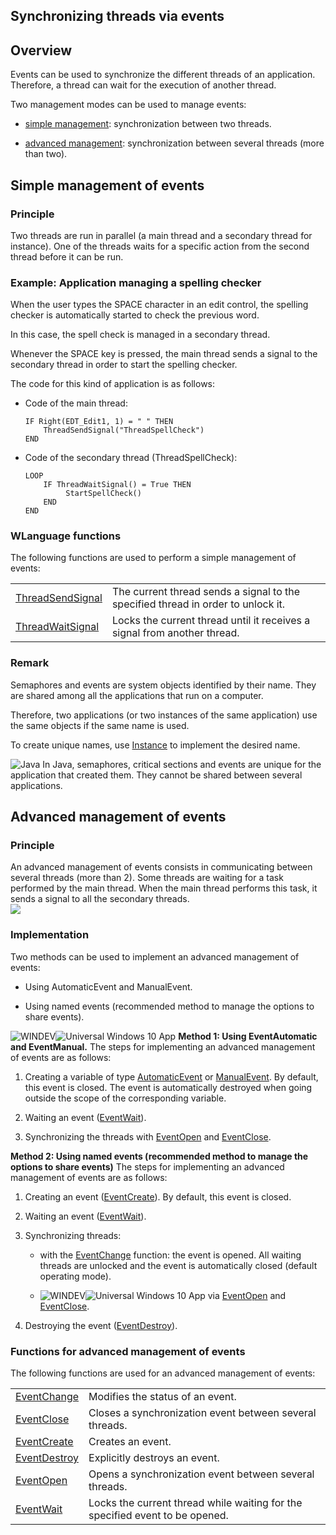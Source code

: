 
## Synchronizing threads via events
			



<a name="NOTE1"></a>
<a name="NOTE1_1"></a>


## Overview
<a name="overview_ELTTEXTE000244"></a>
Events can be used to synchronize the different threads of an application. Therefore, a thread can wait for the execution of another thread.

Two management modes can be used to manage events:

- [simple management](#NOTE2_1): synchronization between two threads.

- [advanced management](#NOTE3_1): synchronization between several threads (more than two).








<a name="NOTE2"></a>
<a name="NOTE2_1"></a>


## Simple management of events
<a name="simple_management_events_ELTTEXTE000268"></a>


### Principle
<a name="principle_ELTPARAGRAPHE000056"></a>

Two threads are run in parallel (a main thread and a secondary thread for instance). One of the threads waits for a specific action from the second thread before it can be run.
<a name="NOTE2_2"></a>


### Example: Application managing a spelling checker
<a name="example_application_managing_spelling_checker_ELTPARAGRAPHE000063"></a>

When the user types the SPACE character in an edit control, the spelling checker is automatically started to check the previous word.

In this case, the spell check is managed in a secondary thread.

Whenever the SPACE key is pressed, the main thread sends a signal to the secondary thread in order to start the spelling checker.

The code for this kind of application is as follows:

- Code of the main thread:
	
	```wl
	IF Right(EDT_Edit1, 1) = " " THEN
		ThreadSendSignal("ThreadSpellCheck")
	END
	```





- Code of the secondary thread (ThreadSpellCheck):
	
	```wl
	LOOP
		IF ThreadWaitSignal() = True THEN
			 StartSpellCheck()
		END
	END
	```




<a name="NOTE2_3"></a>


### WLanguage functions
<a name="wlanguage_functions_ELTPARAGRAPHE000084"></a>The following functions are used to perform a simple management of events:



|   |   |
| --- | --- |
| [ThreadSendSignal](../WDLang1/3077021.md) | The current thread sends a signal to the specified thread in order to unlock it. |
| [ThreadWaitSignal](../WDLang1/3077022.md) | Locks the current thread until it receives a signal from another thread. |




<a name="NOTE2_4"></a>


### Remark
<a name="remark_ELTPARAGRAPHE000092"></a>

Semaphores and events are system objects identified by their name. They are shared among all the applications that run on a computer.

Therefore, two applications (or two instances of the same application) use the same objects if the same name is used.

To create unique names, use [Instance](../WDLang1/3014019.md) to implement the desired name.

![Java](https://doc.pcsoft.fr/ext/images/us/JAVA.png) In Java, semaphores, critical sections and events are unique for the application that created them. They cannot be shared between several applications.

<a name="NOTE3"></a>
<a name="NOTE3_1"></a>


## Advanced management of events
<a name="advanced_management_events_ELTTEXTE000326"></a>


### Principle
<a name="principle_ELTPARAGRAPHE000112"></a>

An advanced management of events consists in communicating between several threads (more than 2). Some threads are waiting for a task performed by the main thread. When the main thread performs this task, it sends a signal to all the secondary threads.
<br>![](https://doc.pcsoft.fr/en-US/images/image.awp?langid=3&name=SIGNAUX.gif)

<a name="NOTE3_2"></a>


### Implementation
<a name="implementation_ELTPARAGRAPHE000121"></a>

Two methods can be used to implement an advanced management of events: 

- Using AutomaticEvent and ManualEvent. 

- Using named events (recommended method to manage the options to share events). 




![WINDEV](https://doc.pcsoft.fr/ext/images/us/WD.png)![Universal Windows 10 App](https://doc.pcsoft.fr/ext/images/us/UNIVERSALAPP.png) **Method 1: Using EventAutomatic and EventManual.**
The steps for implementing an advanced management of events are as follows:

1. Creating a variable of type [AutomaticEvent](../WDLang1/1000021270.md) or [ManualEvent](../WDLang1/1000021275.md). By default, this event is closed. The event is automatically destroyed when going outside the scope of the corresponding variable.

2. Waiting an event ([EventWait](../WDLang1/3077007.md)).

3. Synchronizing the threads with [EventOpen](../WDLang1/1000021271.md) and [EventClose](../WDLang1/1000021272.md).




**Method 2: Using named events (recommended method to manage the options to share events)**
The steps for implementing an advanced management of events are as follows:

1. Creating an event ([EventCreate](../WDLang1/3077009.md)). By default, this event is closed.

2. Waiting an event ([EventWait](../WDLang1/3077007.md)).

3. Synchronizing threads: 

	- with the [EventChange](../WDLang1/3077017.md) function: the event is opened. All waiting threads are unlocked and the event is automatically closed (default operating mode).

	- ![WINDEV](https://doc.pcsoft.fr/ext/images/us/WD.png)![Universal Windows 10 App](https://doc.pcsoft.fr/ext/images/us/UNIVERSALAPP.png) via [EventOpen](../WDLang1/1000021271.md) and [EventClose](../WDLang1/1000021272.md).




4. Destroying the event ([EventDestroy](../WDLang1/3077025.md)).



<a name="NOTE3_3"></a>


### Functions for advanced management of events
<a name="functions_for_advanced_management_events_ELTPARAGRAPHE000194"></a>The following functions are used for an advanced management of events:



|   |   |
| --- | --- |
| [EventChange](../WDLang1/3077017.md) | Modifies the status of an event. |
| [EventClose](../WDLang1/1000021272.md) | Closes a synchronization event between several threads. |
| [EventCreate](../WDLang1/3077009.md) | Creates an event. |
| [EventDestroy](../WDLang1/3077025.md) | Explicitly destroys an event. |
| [EventOpen](../WDLang1/1000021271.md) | Opens a synchronization event between several threads. |
| [EventWait](../WDLang1/3077007.md) | Locks the current thread while waiting for the specified event to be opened. |






